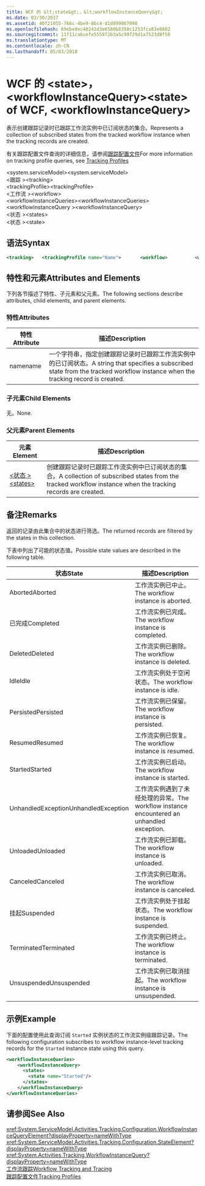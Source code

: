 ```yaml
---
title: WCF 的 &lt;state&gt;，&lt;workflowInstanceQuery&gt;
ms.date: 03/30/2017
ms.assetid: 40f21055-766c-4be9-86c4-d1d899007098
ms.openlocfilehash: 69ebedec40243d3e6580b8350c1253fca83e0802
ms.sourcegitcommit: 11f11ca6cefe555972b3a5c99729d1a7523d8f50
ms.translationtype: MT
ms.contentlocale: zh-CN
ms.lasthandoff: 05/03/2018
---
```

# <a name="ltstategt-of-wcf-ltworkflowinstancequerygt"></a><span data-ttu-id="89f0e-102">WCF 的 &lt;state&gt;，&lt;workflowInstanceQuery&gt;</span><span class="sxs-lookup"><span data-stu-id="89f0e-102">&lt;state&gt; of WCF, &lt;workflowInstanceQuery&gt;</span></span>
<span data-ttu-id="89f0e-103">表示创建跟踪记录时已跟踪工作流实例中已订阅状态的集合。</span><span class="sxs-lookup"><span data-stu-id="89f0e-103">Represents a collection of subscribed states from the tracked workflow instance when the tracking records are created.</span></span>  
  
 <span data-ttu-id="89f0e-104">有关跟踪配置文件查询的详细信息，请参阅[跟踪配置文件](../../../../../docs/framework/windows-workflow-foundation/tracking-profiles.md)</span><span class="sxs-lookup"><span data-stu-id="89f0e-104">For more information on tracking profile queries, see [Tracking Profiles](../../../../../docs/framework/windows-workflow-foundation/tracking-profiles.md)</span></span>  
  
 <span data-ttu-id="89f0e-105">\<system.serviceModel></span><span class="sxs-lookup"><span data-stu-id="89f0e-105">\<system.serviceModel></span></span>  
<span data-ttu-id="89f0e-106">\<跟踪 ></span><span class="sxs-lookup"><span data-stu-id="89f0e-106">\<tracking></span></span>  
<span data-ttu-id="89f0e-107">\<trackingProfile></span><span class="sxs-lookup"><span data-stu-id="89f0e-107">\<trackingProfile></span></span>  
<span data-ttu-id="89f0e-108">\<工作流 ></span><span class="sxs-lookup"><span data-stu-id="89f0e-108">\<workflow></span></span>  
<span data-ttu-id="89f0e-109">\<workflowInstanceQueries></span><span class="sxs-lookup"><span data-stu-id="89f0e-109">\<workflowInstanceQueries></span></span>  
<span data-ttu-id="89f0e-110">\<workflowInstanceQuery ></span><span class="sxs-lookup"><span data-stu-id="89f0e-110">\<workflowInstanceQuery></span></span>  
<span data-ttu-id="89f0e-111">\<状态 ></span><span class="sxs-lookup"><span data-stu-id="89f0e-111">\<states></span></span>  
<span data-ttu-id="89f0e-112">\<状态 ></span><span class="sxs-lookup"><span data-stu-id="89f0e-112">\<state></span></span>  
  
## <a name="syntax"></a><span data-ttu-id="89f0e-113">语法</span><span class="sxs-lookup"><span data-stu-id="89f0e-113">Syntax</span></span>  
  
```xml
<tracking>   <trackingProfile name="Name">       <workflow>          <workflowInstanceQueries>             <workflowInstanceQuery>                <states>                   <state name="Name"/>                </states>            </workflowInstanceQuery>         </workflowInstanceQueries>       </workflow>   </trackingProfile></tracking>  
```
  
## <a name="attributes-and-elements"></a><span data-ttu-id="89f0e-114">特性和元素</span><span class="sxs-lookup"><span data-stu-id="89f0e-114">Attributes and Elements</span></span>  
 <span data-ttu-id="89f0e-115">下列各节描述了特性、子元素和父元素。</span><span class="sxs-lookup"><span data-stu-id="89f0e-115">The following sections describe attributes, child elements, and parent elements.</span></span>  
  
### <a name="attributes"></a><span data-ttu-id="89f0e-116">特性</span><span class="sxs-lookup"><span data-stu-id="89f0e-116">Attributes</span></span>  
  
|<span data-ttu-id="89f0e-117">特性</span><span class="sxs-lookup"><span data-stu-id="89f0e-117">Attribute</span></span>|<span data-ttu-id="89f0e-118">描述</span><span class="sxs-lookup"><span data-stu-id="89f0e-118">Description</span></span>|  
|---------------|-----------------|  
|<span data-ttu-id="89f0e-119">name</span><span class="sxs-lookup"><span data-stu-id="89f0e-119">name</span></span>|<span data-ttu-id="89f0e-120">一个字符串，指定创建跟踪记录时已跟踪工作流实例中的已订阅状态。</span><span class="sxs-lookup"><span data-stu-id="89f0e-120">A string that specifies a subscribed state from the tracked workflow instance when the tracking record is created.</span></span>|  
  
### <a name="child-elements"></a><span data-ttu-id="89f0e-121">子元素</span><span class="sxs-lookup"><span data-stu-id="89f0e-121">Child Elements</span></span>  
 <span data-ttu-id="89f0e-122">无。</span><span class="sxs-lookup"><span data-stu-id="89f0e-122">None.</span></span>  
  
### <a name="parent-elements"></a><span data-ttu-id="89f0e-123">父元素</span><span class="sxs-lookup"><span data-stu-id="89f0e-123">Parent Elements</span></span>  
  
|<span data-ttu-id="89f0e-124">元素</span><span class="sxs-lookup"><span data-stu-id="89f0e-124">Element</span></span>|<span data-ttu-id="89f0e-125">描述</span><span class="sxs-lookup"><span data-stu-id="89f0e-125">Description</span></span>|  
|-------------|-----------------|  
|[<span data-ttu-id="89f0e-126">\<状态 ></span><span class="sxs-lookup"><span data-stu-id="89f0e-126">\<states></span></span>](../../../../../docs/framework/configure-apps/file-schema/windows-workflow-foundation/states.md)|<span data-ttu-id="89f0e-127">创建跟踪记录时已跟踪工作流实例中已订阅状态的集合。</span><span class="sxs-lookup"><span data-stu-id="89f0e-127">A collection of subscribed states from the tracked workflow instance when the tracking records are created.</span></span>|  
  
## <a name="remarks"></a><span data-ttu-id="89f0e-128">备注</span><span class="sxs-lookup"><span data-stu-id="89f0e-128">Remarks</span></span>  
 <span data-ttu-id="89f0e-129">返回的记录由此集合中的状态进行筛选。</span><span class="sxs-lookup"><span data-stu-id="89f0e-129">The returned records are filtered by the states in this collection.</span></span>  
  
 <span data-ttu-id="89f0e-130">下表中列出了可能的状态值。</span><span class="sxs-lookup"><span data-stu-id="89f0e-130">Possible state values are described in the following table.</span></span>  
  
|<span data-ttu-id="89f0e-131">状态</span><span class="sxs-lookup"><span data-stu-id="89f0e-131">State</span></span>|<span data-ttu-id="89f0e-132">描述</span><span class="sxs-lookup"><span data-stu-id="89f0e-132">Description</span></span>|  
|-----------|-----------------|  
|<span data-ttu-id="89f0e-133">Aborted</span><span class="sxs-lookup"><span data-stu-id="89f0e-133">Aborted</span></span>|<span data-ttu-id="89f0e-134">工作流实例已中止。</span><span class="sxs-lookup"><span data-stu-id="89f0e-134">The workflow instance is aborted.</span></span>|  
|<span data-ttu-id="89f0e-135">已完成</span><span class="sxs-lookup"><span data-stu-id="89f0e-135">Completed</span></span>|<span data-ttu-id="89f0e-136">工作流实例已完成。</span><span class="sxs-lookup"><span data-stu-id="89f0e-136">The workflow instance is completed.</span></span>|  
|<span data-ttu-id="89f0e-137">Deleted</span><span class="sxs-lookup"><span data-stu-id="89f0e-137">Deleted</span></span>|<span data-ttu-id="89f0e-138">工作流实例已删除。</span><span class="sxs-lookup"><span data-stu-id="89f0e-138">The workflow instance is deleted.</span></span>|  
|<span data-ttu-id="89f0e-139">Idle</span><span class="sxs-lookup"><span data-stu-id="89f0e-139">Idle</span></span>|<span data-ttu-id="89f0e-140">工作流实例处于空闲状态。</span><span class="sxs-lookup"><span data-stu-id="89f0e-140">The workflow instance is idle.</span></span>|  
|<span data-ttu-id="89f0e-141">Persisted</span><span class="sxs-lookup"><span data-stu-id="89f0e-141">Persisted</span></span>|<span data-ttu-id="89f0e-142">工作流实例已保留。</span><span class="sxs-lookup"><span data-stu-id="89f0e-142">The workflow instance is persisted.</span></span>|  
|<span data-ttu-id="89f0e-143">Resumed</span><span class="sxs-lookup"><span data-stu-id="89f0e-143">Resumed</span></span>|<span data-ttu-id="89f0e-144">工作流实例已恢复。</span><span class="sxs-lookup"><span data-stu-id="89f0e-144">The workflow instance is resumed.</span></span>|  
|<span data-ttu-id="89f0e-145">Started</span><span class="sxs-lookup"><span data-stu-id="89f0e-145">Started</span></span>|<span data-ttu-id="89f0e-146">工作流实例已启动。</span><span class="sxs-lookup"><span data-stu-id="89f0e-146">The workflow instance is started.</span></span>|  
|<span data-ttu-id="89f0e-147">UnhandledException</span><span class="sxs-lookup"><span data-stu-id="89f0e-147">UnhandledException</span></span>|<span data-ttu-id="89f0e-148">工作流实例遇到了未经处理的异常。</span><span class="sxs-lookup"><span data-stu-id="89f0e-148">The workflow instance encountered an unhandled exception.</span></span>|  
|<span data-ttu-id="89f0e-149">Unloaded</span><span class="sxs-lookup"><span data-stu-id="89f0e-149">Unloaded</span></span>|<span data-ttu-id="89f0e-150">工作流实例已卸载。</span><span class="sxs-lookup"><span data-stu-id="89f0e-150">The workflow instance is unloaded.</span></span>|  
|<span data-ttu-id="89f0e-151">Canceled</span><span class="sxs-lookup"><span data-stu-id="89f0e-151">Canceled</span></span>|<span data-ttu-id="89f0e-152">工作流实例已取消。</span><span class="sxs-lookup"><span data-stu-id="89f0e-152">The workflow instance is canceled.</span></span>|  
|<span data-ttu-id="89f0e-153">挂起</span><span class="sxs-lookup"><span data-stu-id="89f0e-153">Suspended</span></span>|<span data-ttu-id="89f0e-154">工作流实例处于挂起状态。</span><span class="sxs-lookup"><span data-stu-id="89f0e-154">The workflow instance is suspended.</span></span>|  
|<span data-ttu-id="89f0e-155">Terminated</span><span class="sxs-lookup"><span data-stu-id="89f0e-155">Terminated</span></span>|<span data-ttu-id="89f0e-156">工作流实例已终止。</span><span class="sxs-lookup"><span data-stu-id="89f0e-156">The workflow instance is terminated.</span></span>|  
|<span data-ttu-id="89f0e-157">Unsuspended</span><span class="sxs-lookup"><span data-stu-id="89f0e-157">Unsuspended</span></span>|<span data-ttu-id="89f0e-158">工作流实例已取消挂起。</span><span class="sxs-lookup"><span data-stu-id="89f0e-158">The workflow instance is unsuspended.</span></span>|  
  
## <a name="example"></a><span data-ttu-id="89f0e-159">示例</span><span class="sxs-lookup"><span data-stu-id="89f0e-159">Example</span></span>  
 <span data-ttu-id="89f0e-160">下面的配置使用此查询订阅 `Started` 实例状态的工作流实例级跟踪记录。</span><span class="sxs-lookup"><span data-stu-id="89f0e-160">The following configuration subscribes to workflow instance-level tracking records for the `Started` instance state using this query.</span></span>  
  
```xml  
<workflowInstanceQueries>  
    <workflowInstanceQuery>  
      <states>  
        <state name="Started"/>  
      </states>  
    </workflowInstanceQuery>  
</workflowInstanceQueries>  
```  
  
## <a name="see-also"></a><span data-ttu-id="89f0e-161">请参阅</span><span class="sxs-lookup"><span data-stu-id="89f0e-161">See Also</span></span>  
 <xref:System.ServiceModel.Activities.Tracking.Configuration.WorkflowInstanceQueryElement?displayProperty=nameWithType>       
 <xref:System.ServiceModel.Activities.Tracking.Configuration.StateElement?displayProperty=nameWithType>       
 <xref:System.Activities.Tracking.WorkflowInstanceQuery?displayProperty=nameWithType>       
 [<span data-ttu-id="89f0e-162">工作流跟踪</span><span class="sxs-lookup"><span data-stu-id="89f0e-162">Workflow Tracking and Tracing</span></span>](../../../../../docs/framework/windows-workflow-foundation/workflow-tracking-and-tracing.md)  
 [<span data-ttu-id="89f0e-163">跟踪配置文件</span><span class="sxs-lookup"><span data-stu-id="89f0e-163">Tracking Profiles</span></span>](../../../../../docs/framework/windows-workflow-foundation/tracking-profiles.md)
